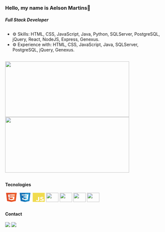 ### Hello, my name is Aelson Martins👋
##### Full Stack Developer

##
- ⚙️ Skills: HTML, CSS, JavaScript, Java, Python, SQLServer, PostgreSQL, jQuery, React, NodeJS, Express, Genexus.
- ⚙️ Experience with: HTML, CSS, JavaScript, Java, SQLServer, PostgreSQL, jQuery, Genexus.

##

<div style="display:inline_block">
  <a href="https://github.com/aelsonmartins">
    <img width="400em" height="180em" align="center" src="https://github-readme-stats.vercel.app/api?username=aelsonmartins&show_icons=true&theme=dark" />
    <img width="400em" height="180em" align="center" src="https://github-readme-stats.vercel.app/api/top-langs/?username=aelsonmartins&layout=compact&theme=dark" />
  </a>
</div>

##
#### Tecnologies
<div style="display:inline_block">
  <img align="center" height="30" width="40" src="https://raw.githubusercontent.com/devicons/devicon/master/icons/html5/html5-original.svg">
  <img align="center" height="30" width="40" src="https://raw.githubusercontent.com/devicons/devicon/master/icons/css3/css3-original.svg">
  <img align="center" height="30" width="40" src="https://raw.githubusercontent.com/devicons/devicon/master/icons/javascript/javascript-plain.svg">
  <img align="center" height="30" width="40" src="https://cdn.jsdelivr.net/gh/devicons/devicon/icons/react/react-original.svg" />
  <img align="center" height="30" width="40" src="https://cdn.jsdelivr.net/gh/devicons/devicon/icons/postgresql/postgresql-original.svg" />
  <img align="center" height="30" width="40" src="https://cdn.jsdelivr.net/gh/devicons/devicon/icons/nodejs/nodejs-original.svg" />
  <img align="center" height="30" width="40" src="https://cdn.jsdelivr.net/gh/devicons/devicon/icons/java/java-original.svg" />
</div>
  
##
 
#### Contact
 <div style="display:inline_block">
  <a href="mailto:aelsonmartins1302@gmail.com"><img src="https://img.shields.io/badge/-Gmail-%23333?style=for-the-badge&logo=gmail&logoColor=white" target="_blank"></a>
  <a href="https://www.linkedin.com/in/aelson-martins-de-almeida-junior-97751416b" target="_blank"><img src="https://img.shields.io/badge/-LinkedIn-%230077B5?style=for-the-badge&logo=linkedin&logoColor=white" target="_blank"></a> 
</div>  

##
